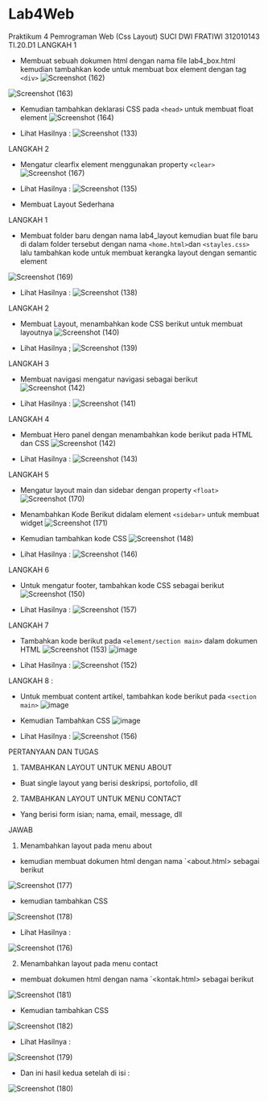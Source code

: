 # Lab4Web
Praktikum 4 Pemrograman Web (Css Layout)
SUCI DWI FRATIWI
312010143
TI.20.D1
LANGKAH 1
- Membuat sebuah dokumen html dengan nama file lab4_box.html kemudian tambahkan kode untuk membuat box element dengan tag `<div>`
![Screenshot (162)](https://user-images.githubusercontent.com/101787968/161419343-ec3224a1-1f1b-4376-8014-133fd5832953.png)

![Screenshot (163)](https://user-images.githubusercontent.com/101787968/161419414-9bbe0077-dccd-4620-a438-9e21f0f7f12d.png)

- Kemudian tambahkan deklarasi CSS pada `<head>` untuk membuat float element
![Screenshot (164)](https://user-images.githubusercontent.com/101787968/161419487-95ea105e-19ca-446a-b7d8-4f09bf2e308c.png)

- Lihat Hasilnya :
![Screenshot (133)](https://user-images.githubusercontent.com/101787968/161419505-f7ebcd37-dbc0-4c43-9736-f2ff480ce2ab.png)

LANGKAH 2
- Mengatur clearfix element menggunakan property `<clear>`
![Screenshot (167)](https://user-images.githubusercontent.com/101787968/161419615-d2726d4e-08c0-4dfe-a74f-123914943f2d.png)

- Lihat Hasilnya :
![Screenshot (135)](https://user-images.githubusercontent.com/101787968/161419635-9c9f2f17-b769-44ab-8e76-4c15f8a21ac8.png)

- Membuat Layout Sederhana

LANGKAH 1
- Membuat folder baru dengan nama lab4_layout kemudian buat file baru di dalam folder tersebut dengan nama `<home.html>`dan `<stayles.css>` lalu tambahkan kode untuk membuat kerangka layout dengan semantic element

![Screenshot (169)](https://user-images.githubusercontent.com/101787968/161419898-f7921ed8-4c16-4c32-a91d-27aea768585e.png)
 
 - Lihat Hasilnya :
 ![Screenshot (138)](https://user-images.githubusercontent.com/101787968/161419995-56088480-0073-4d6c-a3c3-c3b973e24bd3.png)

LANGKAH 2
- Membuat Layout, menambahkan kode CSS berikut untuk membuat layoutnya
![Screenshot (140)](https://user-images.githubusercontent.com/101787968/161420014-08b16f49-6864-4c2e-9ff4-8919aaea2a65.png)

- Lihat Hasilnya ;
![Screenshot (139)](https://user-images.githubusercontent.com/101787968/161420058-8b90d62d-ecf0-479f-9c59-ed989d7798c4.png)

LANGKAH 3
- Membuat navigasi mengatur navigasi sebagai berikut
![Screenshot (142)](https://user-images.githubusercontent.com/101787968/161420125-6caa07e5-03d8-490c-9d06-8a195a54259c.png)

- Lihat Hasilnya :
![Screenshot (141)](https://user-images.githubusercontent.com/101787968/161420155-58735c64-f14c-4b56-9d2d-d2ce32e97b6f.png)

LANGKAH 4
- Membuat Hero panel dengan menambahkan kode berikut pada HTML dan CSS
![Screenshot (142)](https://user-images.githubusercontent.com/101787968/161420196-ae6a174a-1a75-4131-9e3e-b69bc437d0df.png)

- Lihat Hasilnya :
![Screenshot (143)](https://user-images.githubusercontent.com/101787968/161420200-35826d2f-2190-4596-ac15-a7a55149a0d1.png)

LANGKAH 5
- Mengatur layout main dan sidebar dengan property `<float>`
![Screenshot (170)](https://user-images.githubusercontent.com/101787968/161420249-4fb30a20-3192-46d5-a8ac-56992a686b8d.png)

- Menambahkan Kode Berikut didalam element `<sidebar>` untuk membuat widget
![Screenshot (171)](https://user-images.githubusercontent.com/101787968/161420305-6306adcc-a3f7-4dcc-912c-86c6b752253f.png)

- Kemudian tambahkan kode CSS
![Screenshot (148)](https://user-images.githubusercontent.com/101787968/161420342-5f58d0e6-cd9c-4760-80f1-b41e0850fcba.png)

- Lihat Hasilnya :
![Screenshot (146)](https://user-images.githubusercontent.com/101787968/161420357-f703d154-492e-4596-9923-cb0765b459a2.png)

LANGKAH 6
- Untuk mengatur footer, tambahkan kode CSS sebagai berikut
![Screenshot (150)](https://user-images.githubusercontent.com/101787968/161420395-f9e0a4af-563a-420c-8249-d2a1007d589a.png)

- Lihat Hasilnya :
![Screenshot (157)](https://user-images.githubusercontent.com/101787968/161420460-b72da4fb-6340-47db-a5ce-32e8cb7e3160.png)

LANGKAH 7 
- Tambahkan kode berikut pada `<element/section main>` dalam dokumen HTML
![Screenshot (153)](https://user-images.githubusercontent.com/101787968/161420604-19d5ed1c-253f-45ea-98d1-cbeedaae36db.png)
![image](https://user-images.githubusercontent.com/101787968/161421074-97844df3-355a-4c7a-ba5c-2efd6776f8d6.png)

- Lihat Hasilnya :
![Screenshot (152)](https://user-images.githubusercontent.com/101787968/161421157-9367ce6b-fcf5-4f87-a468-c5fa01672051.png)

LANGKAH 8 :
- Untuk membuat content artikel, tambahkan kode berikut pada `<section main>`
![image](https://user-images.githubusercontent.com/101787968/161421314-e1cd9ef3-f1d1-4e9b-b516-1c3bccff8b63.png)

- Kemudian Tambahkan CSS
![image](https://user-images.githubusercontent.com/101787968/161421415-029cc8a6-5efd-488b-b2c5-95cfc842927e.png)

- Lihat Hasilnya :
![Screenshot (156)](https://user-images.githubusercontent.com/101787968/161421444-66a392da-372b-4fa2-8b59-a287ac23358a.png)

PERTANYAAN DAN TUGAS
1. TAMBAHKAN LAYOUT UNTUK MENU ABOUT 
  - Buat single layout yang berisi deskripsi, portofolio, dll
2. TAMBAHKAN LAYOUT UNTUK MENU CONTACT
  - Yang berisi form isian; nama, email, message, dll
 
JAWAB

1. Menambahkan layout pada menu about

  - kemudian membuat dokumen html dengan nama `<about.html> sebagai berikut
 
![Screenshot (177)](https://user-images.githubusercontent.com/101787968/161422595-51ce2f23-bfd4-41bd-b017-2e85c3fd9211.png)

  - kemudian tambahkan CSS
  
![Screenshot (178)](https://user-images.githubusercontent.com/101787968/161422636-e132ad8d-a88d-4667-9073-73001ee14293.png)

  - Lihat Hasilnya :
  
![Screenshot (176)](https://user-images.githubusercontent.com/101787968/161422652-dff2c4dc-3a2a-42e4-835f-3470c8a6b036.png)

2. Menambahkan layout pada menu contact

 - membuat dokumen html dengan nama `<kontak.html> sebagai berikut
 
![Screenshot (181)](https://user-images.githubusercontent.com/101787968/161422730-d204a4f9-eaef-4ff0-b905-51218846512a.png)

- Kemudian tambahkan CSS

![Screenshot (182)](https://user-images.githubusercontent.com/101787968/161422797-32dd5003-ed3e-45a3-ab07-df1227b8f5c9.png)

- Lihat Hasilnya :

![Screenshot (179)](https://user-images.githubusercontent.com/101787968/161422922-8cc273c9-c88a-459f-a078-b45819241287.png)

- Dan ini hasil kedua setelah di isi :

![Screenshot (180)](https://user-images.githubusercontent.com/101787968/161422977-582ba42f-40a5-4a25-806a-30d5cea25a4c.png)




